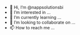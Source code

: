 - 👋 Hi, I’m @nappsolutionsbi
- 👀 I’m interested in ...
- 🌱 I’m currently learning ...
- 💞️ I’m looking to collaborate on ...
- 📫 How to reach me ...

<!---
nappsolutionsbi/nappsolutionsbi is a ✨ special ✨ repository because its `README.md` (this file) appears on your GitHub profile.
You can click the Preview link to take a look at your changes.
--->
